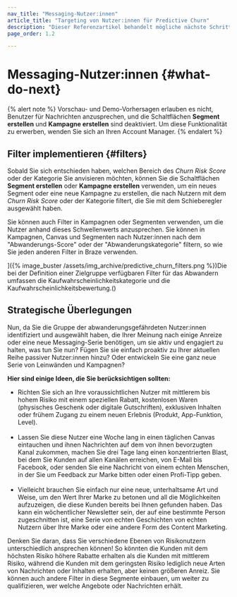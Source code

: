 ```yaml
---
nav_title: "Messaging-Nutzer:innen"
article_title: "Targeting von Nutzer:innen für Predictive Churn"
description: "Dieser Referenzartikel behandelt mögliche nächste Schritte, nachdem Sie eine Prognose zur Abwanderung erstellt haben, wie die Implementierung von Filtern und strategische Überlegungen."
page_order: 1.2

---
```


# Messaging-Nutzer:innen {#what-do-next}

{% alert note %}
Vorschau- und Demo-Vorhersagen erlauben es nicht, Benutzer für Nachrichten anzusprechen, und die Schaltflächen **Segment erstellen** und **Kampagne erstellen** sind deaktiviert. Um diese Funktionalität zu erwerben, wenden Sie sich an Ihren Account Manager.
{% endalert %}

## Filter implementieren {#filters}

Sobald Sie sich entschieden haben, welchen Bereich des _Churn Risk Score_ oder der Kategorie Sie anvisieren möchten, können Sie die Schaltflächen **Segment erstellen** oder **Kampagne erstellen** verwenden, um ein neues Segment oder eine neue Kampagne zu erstellen, die nach Nutzern mit dem _Churn Risk Score_ oder der Kategorie filtert, die Sie mit dem Schieberegler ausgewählt haben.

Sie können auch Filter in Kampagnen oder Segmenten verwenden, um die Nutzer anhand dieses Schwellenwerts anzusprechen. Sie können in Kampagnen, Canvas und Segmenten nach Nutzer:innen nach dem "Abwanderungs-Score" oder der "Abwanderungskategorie" filtern, so wie Sie jeden anderen Filter in Braze verwenden.

]({% image_buster /assets/img_archive/predictive_churn_filters.png %})Die bei der Definition einer Zielgruppe verfügbaren Filter für das Abwandern umfassen die Kaufwahrscheinlichkeitskategorie und die Kaufwahrscheinlichkeitsbewertung.()

## Strategische Überlegungen

Nun, da Sie die Gruppe der abwanderungsgefährdeten Nutzer:innen identifiziert und ausgewählt haben, die Ihrer Meinung nach einige Anreize oder eine neue Messaging-Serie benötigen, um sie aktiv und engagiert zu halten, was tun Sie nun? Fügen Sie sie einfach proaktiv zu Ihrer aktuellen Reihe passiver Nutzer:innen hinzu? Oder entwickeln Sie eine ganz neue Serie von Leinwänden und Kampagnen? 

**Hier sind einige Ideen, die Sie berücksichtigen sollten:**

- Richten Sie sich an Ihre voraussichtlichen Nutzer mit mittlerem bis hohem Risiko mit einem speziellen Rabatt, kostenlosen Waren (physisches Geschenk oder digitale Gutschriften), exklusiven Inhalten oder frühem Zugang zu einem neuen Erlebnis (Produkt, App-Funktion, Level).<br><br>
- Lassen Sie diese Nutzer eine Woche lang in einen täglichen Canvas eintauchen und ihnen Nachrichten auf dem von ihnen bevorzugten Kanal zukommen, machen Sie drei Tage lang einen konzentrierten Blast, bei dem Sie Kunden auf allen Kanälen erreichen, von E-Mail bis Facebook, oder senden Sie eine Nachricht von einem echten Menschen, in der Sie um Feedback zur Marke bitten oder einen Profi-Tipp geben.<br><br>
- Vielleicht brauchen Sie einfach nur eine neue, unterhaltsame Art und Weise, um den Wert Ihrer Marke zu betonen und all die Möglichkeiten aufzuzeigen, die diese Kunden bereits bei Ihnen gefunden haben. Das kann ein wöchentlicher Newsletter sein, der auf eine bestimmte Person zugeschnitten ist, eine Serie von echten Geschichten von echten Nutzern über Ihre Marke oder eine andere Form des Content Marketing.

Denken Sie daran, dass Sie verschiedene Ebenen von Risikonutzern unterschiedlich ansprechen können! So könnten die Kunden mit dem höchsten Risiko höhere Rabatte erhalten als die Kunden mit mittlerem Risiko, während die Kunden mit dem geringsten Risiko lediglich neue Arten von Nachrichten oder Inhalten erhalten, aber keinen größeren Anreiz. Sie können auch andere Filter in diese Segmente einbauen, um weiter zu qualifizieren, wer welche Angebote oder Nachrichten erhält.

